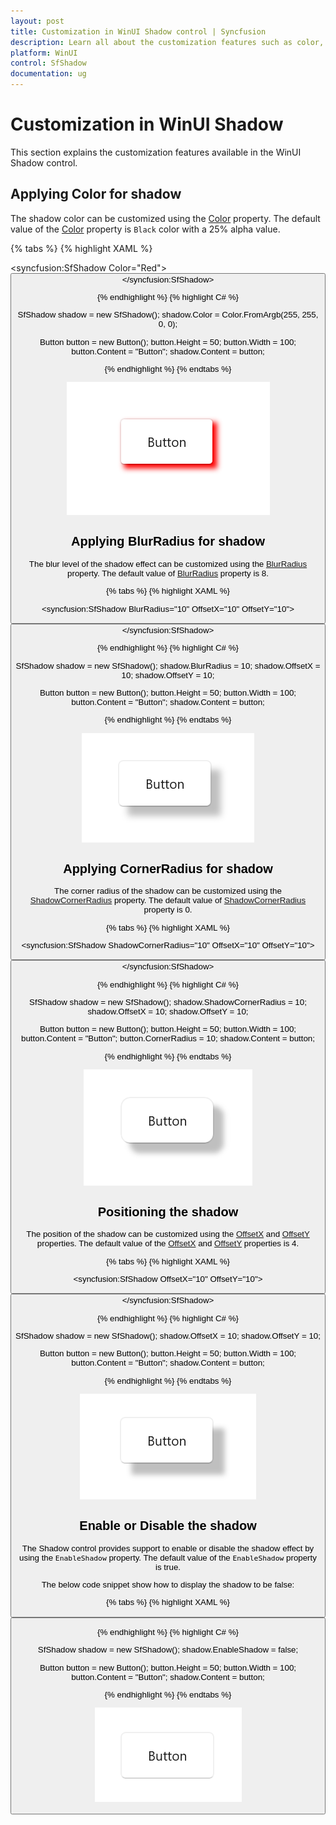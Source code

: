 ```yaml
---
layout: post
title: Customization in WinUI Shadow control | Syncfusion
description: Learn all about the customization features such as color, opacity, position, and blur radius in Syncfusion's WinUI Shadow control here.
platform: WinUI
control: SfShadow
documentation: ug
---
```


# Customization in WinUI Shadow

This section explains the customization features available in the WinUI Shadow control.

## Applying Color for shadow

The shadow color can be customized using the [Color](https://help.syncfusion.com/cr/winui/Syncfusion.UI.Xaml.Core.SfShadow.html#Syncfusion_UI_Xaml_Core_SfShadow_Color) property. The default value of the [Color](https://help.syncfusion.com/cr/winui/Syncfusion.UI.Xaml.Core.SfShadow.html#Syncfusion_UI_Xaml_Core_SfShadow_Color) property is `Black` color with a 25% alpha value.

{% tabs %}
{% highlight XAML %}

<syncfusion:SfShadow Color="Red">
   <Button Height="50" Width="100" Content="Button"/>
</syncfusion:SfShadow>

{% endhighlight %}
{% highlight C# %}

SfShadow shadow = new SfShadow();
shadow.Color = Color.FromArgb(255, 255, 0, 0);
   
Button button = new Button(); 
button.Height = 50;
button.Width = 100;
button.Content = "Button";
shadow.Content = button;

{% endhighlight %}
{% endtabs %}

![Color customization in WinUI Shadow control](Shadow_images/winui_shadow_color.png)

## Applying BlurRadius for shadow

The blur level of the shadow effect can be customized using the [BlurRadius](https://help.syncfusion.com/cr/winui/Syncfusion.UI.Xaml.Core.SfShadow.html#Syncfusion_UI_Xaml_Core_SfShadow_BlurRadius) property. The default value of [BlurRadius](https://help.syncfusion.com/cr/winui/Syncfusion.UI.Xaml.Core.SfShadow.html#Syncfusion_UI_Xaml_Core_SfShadow_BlurRadius) property is 8.

{% tabs %}
{% highlight XAML %}

<syncfusion:SfShadow BlurRadius="10" OffsetX="10" OffsetY="10">
   <Button Height="50" Width="100" Content="Button"/>
</syncfusion:SfShadow>

{% endhighlight %}
{% highlight C# %}

SfShadow shadow = new SfShadow();
shadow.BlurRadius = 10;
shadow.OffsetX = 10;
shadow.OffsetY = 10;

Button button = new Button();
button.Height = 50;
button.Width = 100;
button.Content = "Button";
shadow.Content = button;

{% endhighlight %}
{% endtabs %}

![BlurRadius customization in WinUI Shadow control](Shadow_images/winui_shadow_blurradius.png)

## Applying CornerRadius for shadow

The corner radius of the shadow can be customized using the [ShadowCornerRadius](https://help.syncfusion.com/cr/winui/Syncfusion.UI.Xaml.Core.SfShadow.html#Syncfusion_UI_Xaml_Core_SfShadow_ShadowCornerRadius) property. The default value of [ShadowCornerRadius](https://help.syncfusion.com/cr/winui/Syncfusion.UI.Xaml.Core.SfShadow.html#Syncfusion_UI_Xaml_Core_SfShadow_ShadowCornerRadius) property is 0.

{% tabs %}
{% highlight XAML %}

<syncfusion:SfShadow ShadowCornerRadius="10" OffsetX="10" OffsetY="10">
   <Button Height="50" Width="100" Content="Button" CornerRadius="10"/>
</syncfusion:SfShadow>

{% endhighlight %}
{% highlight C# %}

SfShadow shadow = new SfShadow();
shadow.ShadowCornerRadius = 10;
shadow.OffsetX = 10;
shadow.OffsetY = 10;
   
Button button = new Button(); 
button.Height = 50;
button.Width = 100;
button.Content = "Button";
button.CornerRadius = 10;
shadow.Content = button;

{% endhighlight %}
{% endtabs %}

![CornerRadius customization in WinUI Shadow control](Shadow_images/winui_shadow_cornerradius.png)

## Positioning the shadow

The position of the shadow can be customized using the [OffsetX](https://help.syncfusion.com/cr/winui/Syncfusion.UI.Xaml.Core.SfShadow.html#Syncfusion_UI_Xaml_Core_SfShadow_OffsetX) and [OffsetY](https://help.syncfusion.com/cr/winui/Syncfusion.UI.Xaml.Core.SfShadow.html#Syncfusion_UI_Xaml_Core_SfShadow_OffsetY) properties. The default value of the [OffsetX](https://help.syncfusion.com/cr/winui/Syncfusion.UI.Xaml.Core.SfShadow.html#Syncfusion_UI_Xaml_Core_SfShadow_OffsetX) and [OffsetY](https://help.syncfusion.com/cr/winui/Syncfusion.UI.Xaml.Core.SfShadow.html#Syncfusion_UI_Xaml_Core_SfShadow_OffsetY) properties is 4.

{% tabs %}
{% highlight XAML %}

<syncfusion:SfShadow OffsetX="10" OffsetY="10">
   <Button Height="50" Width="100" Content="Button"/>
</syncfusion:SfShadow>

{% endhighlight %}
{% highlight C# %}

SfShadow shadow = new SfShadow();
shadow.OffsetX = 10;
shadow.OffsetY = 10;
   
Button button = new Button(); 
button.Height = 50;
button.Width = 100;
button.Content = "Button";
shadow.Content = button;

{% endhighlight %}
{% endtabs %}

![Positioning in WinUI Shadow control](Shadow_images/winui_shadow_offset.png)

## Enable or Disable the shadow

The Shadow control provides support to enable or disable the shadow effect by using the `EnableShadow` property. The default value of the `EnableShadow` property is true.

The below code snippet show how to display the shadow to be false:

{% tabs %}
{% highlight XAML %}

<StackPanel HorizontalAlignment="Center" VerticalAlignment="Center">
   <syncfusion:SfShadow EnableShadow="False">
     <Button Height="50" Width="100" Content="Button"/>
   </syncfusion:SfShadow>
</StackPanel>

{% endhighlight %}
{% highlight C# %}

SfShadow shadow = new SfShadow();
shadow.EnableShadow = false;
   
Button button = new Button(); 
button.Height = 50;
button.Width = 100;
button.Content = "Button";
shadow.Content = button;

{% endhighlight %}
{% endtabs %}

![EnableShadow false state WinUI Shadow control](Shadow_images/winui_shadow_enableshadow_false.png)
